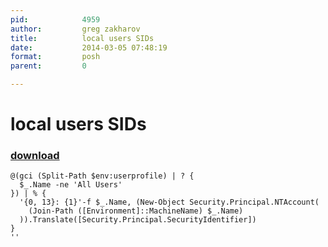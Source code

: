 ```yaml
---
pid:            4959
author:         greg zakharov
title:          local users SIDs
date:           2014-03-05 07:48:19
format:         posh
parent:         0

---
```


# local users SIDs

### [download](Scripts\4959.ps1)



```posh
@(gci (Split-Path $env:userprofile) | ? {
  $_.Name -ne 'All Users'
}) | % {
  '{0, 13}: {1}'-f $_.Name, (New-Object Security.Principal.NTAccount(
    (Join-Path ([Environment]::MachineName) $_.Name)
  )).Translate([Security.Principal.SecurityIdentifier])
}
''
```
